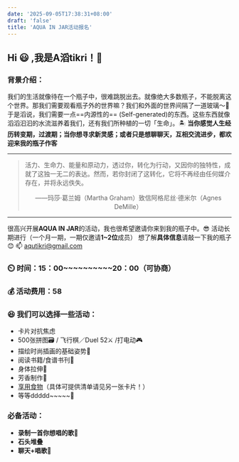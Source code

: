 ```yaml
---
date: '2025-09-05T17:38:31+08:00'
draft: 'false'
title: 'AQUA IN JAR活动报名'
---
```


Hi :smiley: ,我是A滔tikri！:cowboy_hat_face: 
---
### 背景介绍：
我们的生活就像待在一个瓶子中，很难跳脱出去。就像绝大多数瓶子，不能脱离这个世界。那我们需要观看瓶子外的世界嘛？我们和外面的世界间隔了一道玻璃～:milk_glass: 
于是滔说，我们需要一点==内源性的==  (Self-generated)的东西。这些东西就像滔滔汩汩的水流滋养着我们，还有我们所种植的一切「生命」。:desert_island: 
**当你感觉人生经历转变期，过渡期；当你想寻求新灵感；或者只是想聊聊天，互相交流进步，都欢迎来我的瓶子作客**

---

> 活力、生命力、能量和原动力，透过你，转化为行动，又因你的独特性，成就了这独一无二的表达。然而，若你封闭了这转化，它将不再经由任何媒介存在，并将永远佚失。
>            <center> ——玛莎·葛兰姆（Martha Graham）致信阿格尼丝·德米尔（Agnes DeMille）</center>
---
很高兴开展**AQUA IN JAR**的活动，我也很希望邀请你来到我的瓶子中。:sunglasses: 
活动长期进行（一个月一期，一期仅邀请**1~2位**成员）
想了解**具体信息**请敲一下我的瓶子:blush: 
:mailbox: aqutikri@gmail.com

### :timer_clock: 时间：15：00~~~~~~~~~~20：00（可协商）

### :moneybag: 活动费用：58 

### :laughing: 我们可以选择一些活动：
- 卡片对抗焦虑
- 500张拼图:card_file_box: / 飞行棋／Duel 52:crossed_swords: /打电动:video_game: 
- 描绘时尚插画的基础姿势:jeans: 
- 阅读书籍/食谱书刊:newspaper: 
- 身体拉伸:runner: 
- 芳香制作:leaves: 
- [享用食物](https://my.supernotes.app/?preview=2c98bb0b-862d-40ec-85f5-14d62b942697)（具体可提供清单请见另一张卡片！）
- 等等ddddd~~~~~:rofl: 
### 必备活动：
- **录制一首你想唱的歌**:microphone: 
- **石头堆叠**
- **聊天+唱歌**:musical_note: 
